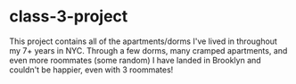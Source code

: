 # class-3-project

This project contains all of the apartments/dorms I've lived in throughout my 7+ years in NYC. Through a few dorms, many cramped apartments, and even more roommates (some random) I have landed in Brooklyn and couldn't be happier, even with 3 roommates!
 
